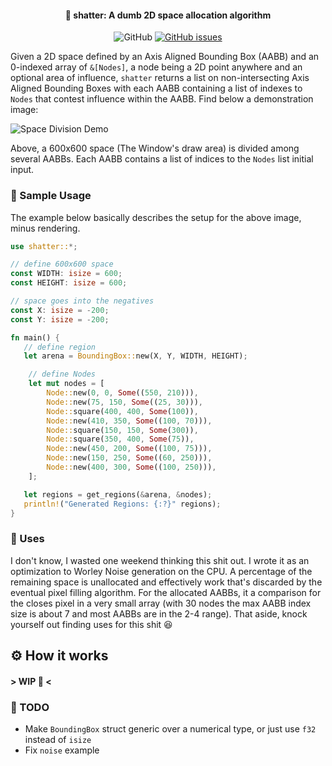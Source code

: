 <h4 align=center>🥃 shatter: A dumb 2D space allocation algorithm</h4>
<p align=center>
  <img alt="GitHub" src="https://img.shields.io/github/license/sokorototo/shatter?style=flat-square">
  <a href="https://github.com/sokorototo/shatter/issues"><img alt="GitHub issues" src="https://img.shields.io/github/issues-raw/sokorototo/shatter?style=flat-square"></a>
</p>

Given a 2D space defined by an Axis Aligned Bounding Box (AABB) and an 0-indexed array of `&[Nodes]`, a node being a 2D point anywhere and an optional area of influence, `shatter` returns a list on non-intersecting Axis Aligned Bounding Boxes with each AABB containing a list of indexes to `Nodes` that contest influence within the AABB. Find below a demonstration image:

![Space Division Demo](<demos/demo.avif>)

Above, a 600x600 space (The Window's draw area) is divided among several AABBs. Each AABB contains a list of indices to the `Nodes` list initial input.

### 🧪 Sample Usage

The example below basically describes the setup for the above image, minus rendering.

```rust
use shatter::*;

// define 600x600 space
const WIDTH: isize = 600;
const HEIGHT: isize = 600;

// space goes into the negatives
const X: isize = -200;
const Y: isize = -200;

fn main() {
   // define region
   let arena = BoundingBox::new(X, Y, WIDTH, HEIGHT);

	// define Nodes
	let mut nodes = [
		Node::new(0, 0, Some((550, 210))),
		Node::new(75, 150, Some((25, 30))),
		Node::square(400, 400, Some(100)),
		Node::new(410, 350, Some((100, 70))),
		Node::square(150, 150, Some(300)),
		Node::square(350, 400, Some(75)),
		Node::new(450, 200, Some((100, 75))),
		Node::new(150, 250, Some((60, 250))),
		Node::new(400, 300, Some((100, 250))),
	];

   let regions = get_regions(&arena, &nodes);
   println!("Generated Regions: {:?}" regions);
}
```

### 💭 Uses

I don't know, I wasted one weekend thinking this shit out. I wrote it as an optimization to Worley Noise generation on the CPU. A percentage of the remaining space is unallocated and effectively work that's discarded by the eventual pixel filling algorithm. For the allocated AABBs, it a comparison for the closes pixel in a very small array (with 30 nodes the max AABB index size is about 7 and most AABBs are in the 2-4 range). That aside, knock yourself out finding uses for this shit 😆

## ⚙️ How it works

#### \> WIP 🚧 <

### 📃 TODO
 - Make `BoundingBox` struct generic over a numerical type, or just use `f32` instead of `isize`
 - Fix `noise` example
